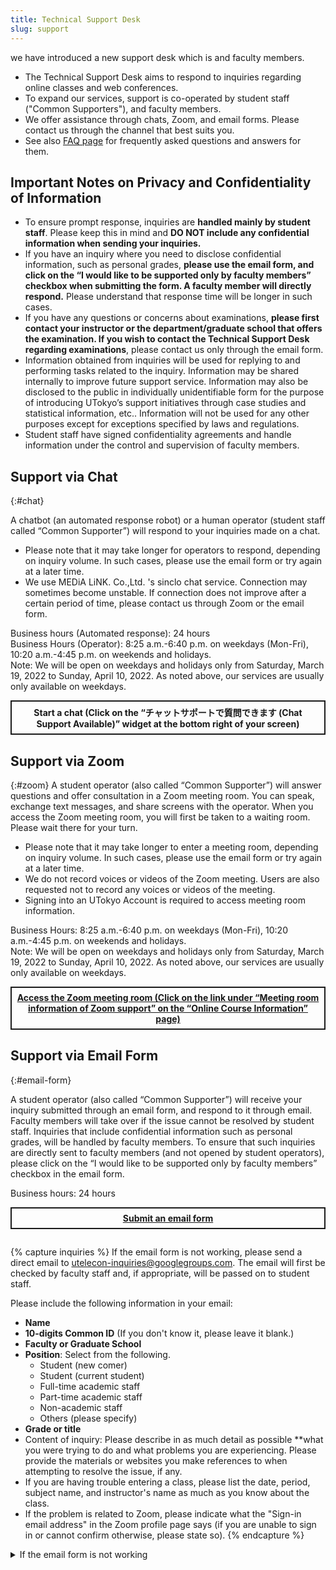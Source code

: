 ```yaml
---
title: Technical Support Desk
slug: support
---
```


<div class="box"> we have introduced a new support desk which is   and faculty members.</div>

* The Technical Support Desk aims to respond to inquiries regarding online classes and web conferences.
* To expand our services, support is co-operated by student staff ("Common Supporters"), and faculty members.
* We offer assistance through chats, Zoom, and email forms. Please contact us through the channel that best suits you. 
* See also [FAQ page](/en/faq/) for frequently asked questions and answers for them.


## Important Notes on Privacy and Confidentiality of Information 

* To ensure prompt response, inquiries are **handled mainly by student staff**. Please keep this in mind and **DO NOT include any confidential information when sending your inquiries.**
* If you have an inquiry where you need to disclose confidential information, such as personal grades, **please use the email form, and click on the “I would like to be supported only by faculty members” checkbox when submitting the form. A faculty member will directly respond.** Please understand that response time will be longer in such cases. 
* If you have any questions or concerns about examinations, **please first contact your instructor or the department/graduate school that offers the examination. If you wish to contact the Technical Support Desk regarding examinations**, please contact us only through the email form. 
* Information obtained from inquiries will be used for replying to and performing tasks related to the inquiry. Information may be shared internally to improve future support service. Information may also be disclosed to the public in individually unidentifiable form for the purpose of introducing UTokyo’s support initiatives through case studies and statistical information, etc.. Information will not be used for any other purposes except for exceptions specified by laws and regulations.
* Student staff have signed confidentiality agreements and handle information under the control and supervision of faculty members. 



## Support via Chat
{:#chat}

A chatbot (an automated response robot) or a human operator (student staff called “Common Supporter”) will respond to your inquiries made on a chat.

* Please note that it may take longer for operators to respond, depending on inquiry volume. In such cases, please use the email form or try again at a later time. 
* We use MEDiA LiNK. Co.,Ltd. 's sinclo chat service. Connection may sometimes become unstable. If connection does not improve after a certain period of time, please contact us through Zoom or the email form. 

<div>Business hours (Automated response): 24 hours</div>
<div>Business Hours (Operator): 8:25 a.m.-6:40 p.m. on weekdays (Mon-Fri), 10:20 a.m.-4:45 p.m. on weekends and holidays.</div>
<div>Note: We will be open on weekdays and holidays only from Saturday, March 19, 2022 to Sunday, April 10, 2022. As noted above, our services are usually only available on weekdays.</div>

<div style="border: 2px solid currentcolor; margin: 1em 0 2em; padding: 0.5em; font-weight: bold; text-align: center;">
Start a chat (Click on the “チャットサポートで質問できます (Chat Support Available)” widget at the bottom right of your screen)
</div>


## Support via Zoom
{:#zoom}
A student operator (also called “Common Supporter”) will answer questions and offer consultation in a Zoom meeting room. You can speak, exchange text messages, and share screens with the operator. 
When you access the Zoom meeting room, you will first be taken to a waiting room. Please wait there for your turn.
* Please note that it may take longer to enter a meeting room, depending on inquiry volume. In such cases, please use the email form or try again at a later time. 
* We do not record voices or videos of the Zoom meeting. Users are also requested not to record any voices or videos of the meeting.
* Signing into an UTokyo Account is required to access meeting room information.

<div>Business Hours: 8:25 a.m.-6:40 p.m. on weekdays (Mon-Fri), 10:20 a.m.-4:45 p.m. on weekends and holidays.</div>
<div>Note: We will be open on weekdays and holidays only from Saturday, March 19, 2022 to Sunday, April 10, 2022. As noted above, our services are usually only available on weekdays.</div>

<div style="border: 2px solid currentcolor; margin: 1em 0 2em; padding: 0.5em; font-weight: bold; text-align: center;">
<a href="https://itc-lms.ecc.u-tokyo.ac.jp/lms/course?idnumber=20197J919010V02">Access the Zoom meeting room (Click on the link under “Meeting room information of Zoom support” on the “Online Course Information” page)</a> 
</div>


## Support via Email Form
{:#email-form}

A student operator (also called “Common Supporter”) will receive your inquiry submitted through an email form, and respond to it through email. Faculty members will take over if the issue cannot be resolved by student staff.
Inquiries that include confidential information such as personal grades, will be handled by faculty members. To ensure that such inquiries are directly sent to faculty members (and not opened by student operators), please click on the “I would like to be supported only by faculty members” checkbox in the email form. 

<div>Business hours: 24 hours</div>

<div style="border: 2px solid currentcolor; margin: 1em 0 2em; padding: 0.5em; font-weight: bold; text-align: center;">
<a href="https://forms.gle/qHXyJ7W6e3YBUkW97">Submit an email form</a>
</div>


{% capture inquiries %}
If the email form is not working, please send a direct email to utelecon-inquiries@googlegroups.com. The email will first be checked by faculty staff and, if appropriate, will be passed on to student staff.

Please include the following information in your email:

- **Name**
- **10-digits Common ID** (If you don't know it, please leave it blank.)
- **Faculty or Graduate School**
- **Position**: Select from the following.
    - Student (new comer)
    - Student (current student)
    - Full-time academic staff
    - Part-time academic staff
    - Non-academic staff
    - Others (please specify)
- **Grade or title**
- Content of inquiry: Please describe in as much detail as possible **what you were trying to do and what problems you are experiencing. Please provide the materials or websites you make references to when attempting to resolve the issue, if any.
- If you are having trouble entering a class, please list the date, period, subject name, and instructor's name as much as you know about the class.
- If the problem is related to Zoom, please indicate what the "Sign-in email address" in the Zoom profile page says (if you are unable to sign in or cannot confirm otherwise, please state so).
{% endcapture %}

<details>
<summary>If the email form is not working</summary>
{{ inquiries | markdownify }}
</details>